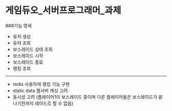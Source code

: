 # 게임듀오_서버프로그래머_과제

###기능 명세
- 유저 생성
- 유저 조회
- 보스레이드 상태 조회
- 보스레이드 시작
- 보스레이드 종료
- 랭킹 조회

-----
- redis 사용하여 랭킹 기능 구현
- static data 웹서버 캐싱 고려
- 동시성 고려 (플레이어1이 보스레이드 중이며 다른 플레이어들은 보스레이드가 끝나기전까지 레이드르 할 수 없음)
